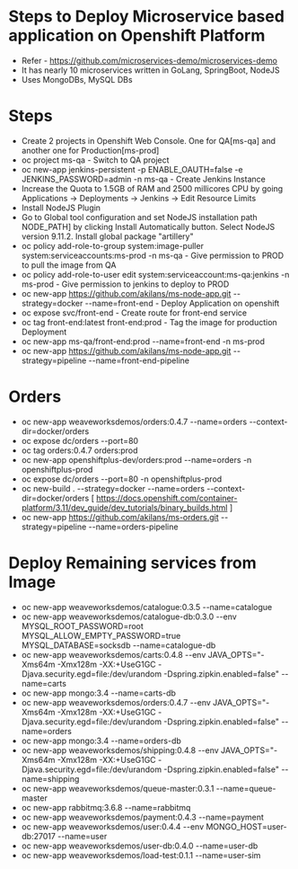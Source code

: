 # Steps to Deploy Microservice based application on Openshift Platform

  * Refer - https://github.com/microservices-demo/microservices-demo 
  * It has nearly 10 microservices written in GoLang, SpringBoot, NodeJS
  * Uses MongoDBs, MySQL DBs

# Steps

  * Create 2 projects in Openshift Web Console. One for QA[ms-qa] and another one for Production[ms-prod]
  * oc project ms-qa -  Switch to QA project
  * oc new-app jenkins-persistent -p ENABLE_OAUTH=false -e JENKINS_PASSWORD=admin -n ms-qa - Create Jenkins Instance
  * Increase the Quota to 1.5GB of RAM and 2500 millicores CPU by going Applications -> Deployments -> Jenkins -> Edit Resource Limits
  * Install NodeJS Plugin
  * Go to Global tool configuration and set NodeJS installation path NODE_PATH] by clicking Install Automatically button. Select NodeJS version 9.11.2. Install global package "artillery"
  * oc policy add-role-to-group system:image-puller system:serviceaccounts:ms-prod -n ms-qa - Give permission to PROD to pull the image from QA
  * oc policy add-role-to-user edit system:serviceaccount:ms-qa:jenkins -n ms-prod - Give permission to jenkins to deploy to PROD
  * oc new-app https://github.com/akilans/ms-node-app.git --strategy=docker --name=front-end - Deploy Application on openshift
  * oc expose svc/front-end - Create route for front-end service
  * oc tag front-end:latest front-end:prod - Tag the image for production Deployment
  * oc new-app ms-qa/front-end:prod --name=front-end -n ms-prod
  * oc new-app https://github.com/akilans/ms-node-app.git --strategy=pipeline --name=front-end-pipeline
  
# Orders

  * oc new-app weaveworksdemos/orders:0.4.7 --name=orders --context-dir=docker/orders
  * oc expose dc/orders --port=80
  * oc tag orders:0.4.7 orders:prod
  * oc new-app openshiftplus-dev/orders:prod --name=orders -n openshiftplus-prod
  * oc expose dc/orders --port=80 -n openshiftplus-prod
  * oc new-build . --strategy=docker --name=orders --context-dir=docker/orders [ https://docs.openshift.com/container-platform/3.11/dev_guide/dev_tutorials/binary_builds.html ]
  * oc new-app https://github.com/akilans/ms-orders.git --strategy=pipeline --name=orders-pipeline

# Deploy Remaining services from Image
 
  * oc new-app weaveworksdemos/catalogue:0.3.5 --name=catalogue
  * oc new-app weaveworksdemos/catalogue-db:0.3.0 --env MYSQL_ROOT_PASSWORD=root MYSQL_ALLOW_EMPTY_PASSWORD=true MYSQL_DATABASE=socksdb --name=catalogue-db
  * oc new-app weaveworksdemos/carts:0.4.8 --env JAVA_OPTS="-Xms64m -Xmx128m -XX:+UseG1GC -Djava.security.egd=file:/dev/urandom -Dspring.zipkin.enabled=false" --name=carts
  * oc new-app mongo:3.4 --name=carts-db
  * oc new-app weaveworksdemos/orders:0.4.7 --env JAVA_OPTS="-Xms64m -Xmx128m -XX:+UseG1GC -Djava.security.egd=file:/dev/urandom -Dspring.zipkin.enabled=false" --name=orders
  * oc new-app mongo:3.4 --name=orders-db
  * oc new-app weaveworksdemos/shipping:0.4.8 --env JAVA_OPTS="-Xms64m -Xmx128m -XX:+UseG1GC -Djava.security.egd=file:/dev/urandom -Dspring.zipkin.enabled=false" --name=shipping
  * oc new-app weaveworksdemos/queue-master:0.3.1 --name=queue-master
  * oc new-app rabbitmq:3.6.8 --name=rabbitmq
  * oc new-app weaveworksdemos/payment:0.4.3 --name=payment
  * oc new-app weaveworksdemos/user:0.4.4 --env MONGO_HOST=user-db:27017 --name=user
  * oc new-app weaveworksdemos/user-db:0.4.0 --name=user-db
  * oc new-app weaveworksdemos/load-test:0.1.1 --name=user-sim
